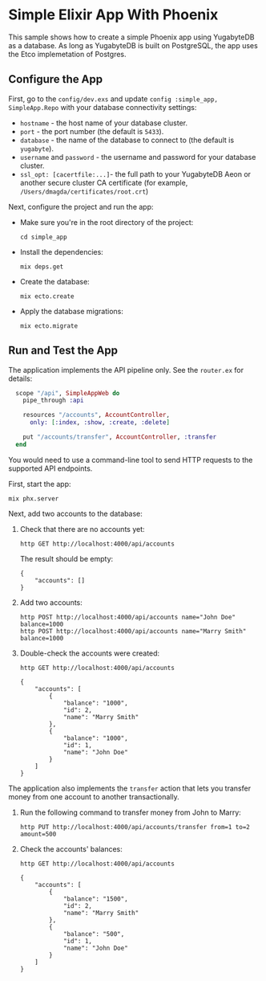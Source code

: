 # Simple Elixir App With Phoenix

This sample shows how to create a simple Phoenix app using YugabyteDB as a database.
As long as YugabyteDB is built on PostgreSQL, the app uses the Etco implemetation of Postgres.

## Configure the App

First, go to the `config/dev.exs` and update `config :simple_app, SimpleApp.Repo` with your database connectivity settings:

* `hostname` - the host name of your database cluster.
* `port` - the port number (the default is `5433`).
* `database` - the name of the database to connect to (the default is `yugabyte`).
* `username` and `password` - the username and password for your database cluster.
* `ssl_opt: [cacertfile:...]`- the full path to your YugabyteDB Aeon or another secure cluster CA certificate (for example, `/Users/dmagda/certificates/root.crt`)

Next, configure the project and run the app:

* Make sure you're in the root directory of the project:
    ```shell
    cd simple_app
    ```
* Install the dependencies:
    ```shell
    mix deps.get
    ```
* Create the database:
    ```shell
    mix ecto.create
    ```
* Apply the database migrations:
    ```shell
    mix ecto.migrate
    ```
    
## Run and Test the App

The application implements the API pipeline only. See the `router.ex` for details:
```elixir
  scope "/api", SimpleAppWeb do
    pipe_through :api

    resources "/accounts", AccountController,
      only: [:index, :show, :create, :delete]

    put "/accounts/transfer", AccountController, :transfer
  end
```

You would need to use a command-line tool to send HTTP requests to the supported API endpoints.

First, start the app:
```shell
mix phx.server
```

Next, add two accounts to the database:

1. Check that there are no accounts yet:
    ```shell
    http GET http://localhost:4000/api/accounts
    ```
    The result should be empty:
    ```output
    {
        "accounts": []
    }
    ```
2. Add two accounts:
    ```shell
    http POST http://localhost:4000/api/accounts name="John Doe" balance=1000
    http POST http://localhost:4000/api/accounts name="Marry Smith" balance=1000
    ```
3. Double-check the accounts were created:
    ```shell
    http GET http://localhost:4000/api/accounts
    ```
    ```output
    {
        "accounts": [
            {
                "balance": "1000",
                "id": 2,
                "name": "Marry Smith"
            },
            {
                "balance": "1000",
                "id": 1,
                "name": "John Doe"
            }
        ]
    }
    ```

The application also implements the `transfer` action that lets you transfer money from one account to another transactionally. 

1. Run the following command to transfer money from John to Marry:
    ```shell
    http PUT http://localhost:4000/api/accounts/transfer from=1 to=2 amount=500
    ```

2. Check the accounts' balances:
    ```shell
    http GET http://localhost:4000/api/accounts
    ```
    ```output
    {
        "accounts": [
            {
                "balance": "1500",
                "id": 2,
                "name": "Marry Smith"
            },
            {
                "balance": "500",
                "id": 1,
                "name": "John Doe"
            }
        ]
    }
    ```